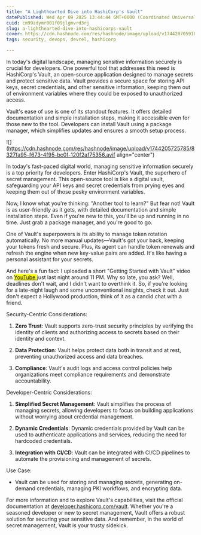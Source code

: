 ```yaml
---
title: "A Lighthearted Dive into HashiCorp's Vault"
datePublished: Wed Apr 09 2025 13:44:44 GMT+0000 (Coordinated Universal Time)
cuid: cm99zdymr001f09jlgmvrd3rj
slug: a-lighthearted-dive-into-hashicorps-vault
cover: https://cdn.hashnode.com/res/hashnode/image/upload/v1744207059108/3cc7f607-c9be-431e-ae1a-888762e152b8.png
tags: security, devops, devrel, hashicorp

---
```


In today's digital landscape, managing sensitive information securely is crucial for developers. One powerful tool that addresses this need is HashiCorp's Vault, an open-source application designed to manage secrets and protect sensitive data. Vault provides a secure space for storing API keys, secret credentials, and other sensitive information, keeping them out of environment variables where they could be exposed to unauthorized access.

Vault's ease of use is one of its standout features. It offers detailed documentation and simple installation steps, making it accessible even for those new to the tool. Developers can install Vault using a package manager, which simplifies updates and ensures a smooth setup process.

![](https://cdn.hashnode.com/res/hashnode/image/upload/v1744205725785/8327fa95-f673-4f95-bc0f-120f2af75356.avif align="center")

In today's fast-paced digital world, managing sensitive information securely is a top priority for developers. Enter HashiCorp's Vault, the superhero of secret management. This open-source tool is like a digital vault, safeguarding your API keys and secret credentials from prying eyes and keeping them out of those pesky environment variables.

Now, I know what you're thinking: "Another tool to learn?" But fear not! Vault is as user-friendly as it gets, with detailed documentation and simple installation steps. Even if you're new to this, you'll be up and running in no time. Just grab a package manager, and you're good to go.

One of Vault's superpowers is its ability to manage token rotation automatically. No more manual updates—Vault's got your back, keeping your tokens fresh and secure. Plus, its agent can handle token renewals and refresh the engine when new key-value pairs are added. It's like having a personal assistant for your secrets.

And here's a fun fact: I uploaded a short "Getting Started with Vault" video on [<mark>YouTube </mark>](https://youtu.be/6TBs7mGRLK8?si=MHKgLxrB2L4DGccP) just last night around 11 PM. Why so late, you ask? Well, deadlines don't wait, and I didn't want to overthink it. So, if you're looking for a late-night laugh and some unconventional insights, check it out. Just don't expect a Hollywood production, think of it as a candid chat with a friend.

Security-Centric Considerations:

1. **Zero Trust**: Vault supports zero-trust security principles by verifying the identity of clients and authorizing access to secrets based on their identity and context.
    
2. **Data Protection**: Vault helps protect data both in transit and at rest, preventing unauthorized access and data breaches.
    
3. **Compliance**: Vault's audit logs and access control policies help organizations meet compliance requirements and demonstrate accountability.
    

Developer-Centric Considerations:

1. **Simplified Secret Management**: Vault simplifies the process of managing secrets, allowing developers to focus on building applications without worrying about credential management.
    
2. **Dynamic Credentials**: Dynamic credentials provided by Vault can be used to authenticate applications and services, reducing the need for hardcoded credentials.
    
3. **Integration with CI/CD**: Vault can be integrated with CI/CD pipelines to automate the provisioning and management of secrets.
    

Use Case:

* Vault can be used for storing and managing secrets, generating on-demand credentials, managing PKI workflows, and encrypting data.
    

For more information and to explore Vault's capabilities, visit the official documentation at [developer.hashicorp.com/vault](http://developer.hashicorp.com/vault). Whether you're a seasoned developer or new to secret management, Vault offers a robust solution for securing your sensitive data. And remember, in the world of secret management, Vault is your trusty sidekick.
